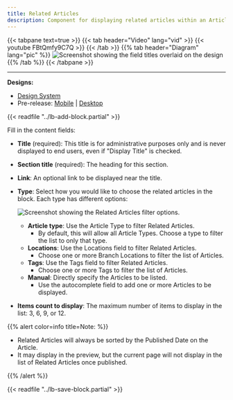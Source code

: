 ```yaml
---
title: Related Articles
description: Component for displaying related articles within an Article node page and within other pages (i.e. landing pages) using Layout Builder.
---
```


{{< tabpane text=true >}}
    {{< tab header="Video" lang="vid" >}}
        {{< youtube FBtQmfy9C7Q >}}
    {{< /tab >}}
    {{% tab header="Diagram" lang="pic" %}}
![Screenshot showing the field titles overlaid on the design](lb-related-articles-fields.png)
    {{% /tab %}}
{{< /tabpane >}}

-----

**Designs:**

*   [Design System](<../../../../../../assets/img/designs/lb-ui-kit/Article CT.jpg>)
*   Pre-release: [Mobile](<../../../../../../assets/img/designs/lb/Related Articles Mobile.png>) | [Desktop](<../../../../../../assets/img/designs/lb/Related Articles Desktop.png>)

{{< readfile "../lb-add-block.partial" >}}

Fill in the content fields:

*   **Title** (required): This title is for administrative purposes only and is never displayed to end users, even if "Display Title" is checked.
*   **Section title** (required): The heading for this section.
*   **Link**: An optional link to be displayed near the title.
*   **Type**: Select how you would like to choose the related articles in the block. Each type has different options:

    ![Screenshot showing the Related Articles filter options.](lb-related-articles-filters.png)

    *   **Article type**: Use the Article Type to filter Related Articles.
        *   By default, this will allow all Article Types. Choose a type to filter the list to only that type.
    *   **Locations**: Use the Locations field to filter Related Articles.
        *   Choose one or more Branch Locations to filter the list of Articles.
    *   **Tags**: Use the Tags field to filter Related Articles.
        *   Choose one or more Tags to filter the list of Articles.
    *   **Manual**: Directly specify the Articles to be listed.
        *   Use the autocomplete field to add one or more Articles to be displayed.
*   **Items count to display**: The maximum number of items to display in the list: 3, 6, 9, or 12.

{{% alert color=info title=Note: %}}

*   Related Articles will always be sorted by the Published Date on the Article.
*   It may display in the preview, but the current page will not display in the list of Related Articles once published.

{{% /alert %}}

{{< readfile "../lb-save-block.partial" >}}
